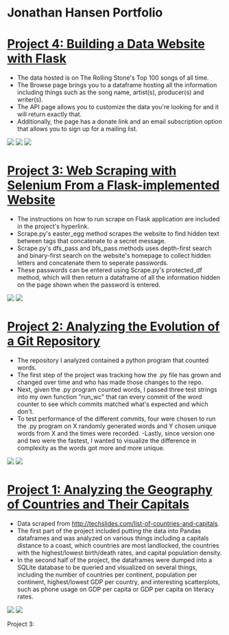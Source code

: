 # Jonathan Hansen Portfolio

# [Project 4: Building a Data Website with Flask](https://github.com/Jonnyboyy808/Flask_data_website)
- The data hosted is on The Rolling Stone's Top 100 songs of all time. 
- The Browse page brings you to a dataframe hosting all the information including things such as the song name, artist(s), producer(s) and writer(s). 
- The API page allows you to customize the data you're looking for and it will return exactly that. 
- Additionally, the page has a donate link and an email subscription option that allows you to sign up for a mailing list. 

![](/images/Datasite_Homepage.png)
![](/images/Browse_DF.png)
![](/images/API.png)

# [Project 3: Web Scraping with Selenium From a Flask-implemented Website](https://github.com/Jonnyboyy808/hunting_for_treasure)
- The instructions on how to run scrape on Flask application are included in the project's hyperlink.
- Scrape.py's easter_egg method scrapes the website to find hidden text between <span> tags that concatenate to a secret message.
- Scrape.py's dfs_pass and bfs_pass methods uses depth-first search and binary-first search on the website's homepage to collect hidden letters and concatenate them to seperate passwords.
- These passwords can be entered using Scrape.py's protected_df method, which will then return a dataframe of all the information hidden on the page shown when the password is entered. 
  
![](/images/Homepage.png)
![](/images/Protected_df.png)
  
# [Project 2: Analyzing the Evolution of a Git Repository](https://github.com/Jonnyboyy808/.py_Program_Complexity)
- The repository I analyzed contained a python program that counted words. 
- The first step of the project was tracking how the .py file has grown and changed over time and who has made those changes to the repo. 
- Next, given the .py program counted words, I passed three test strings into my own function "run_wc" that ran every commit of the word counter to see which commits matched what's expected and which don't. 
- To test performance of the different commits, four were chosen to run the .py program on X randomly generated words and Y chosen unique words from X and the times were recorded. 
-Lastly, since version one and two were the fastest, I wanted to visualize the difference in complexity as the words got more and more unique. 

![](/images/Complexity_DF.png)
![](/images/Complexity.png)


# [Project 1: Analyzing the Geography of Countries and Their Capitals](https://github.com/Jonnyboyy808/Country_and_Capital_Geography-)
- Data scraped from http://techslides.com/list-of-countries-and-capitals.
- The first part of the project included putting the data into Pandas dataframes and was analyzed on various things including a capitals distance to a coast, which countries are most landlocked, the countries with the highest/lowest birth/death rates, and capital population density. 
- In the second half of the project, the dataframes were dumped into a SQLite database to be queried and visualized on several things, including the number of countries per continent, population per continent, highest/lowest GDP per country, and interesting scatterplots, such as phone usage on GDP per capita or GDP per capita on literacy rates. 

![](/images/Death:Birth%20rate%20DF.png)
![](/images/Death-birth-rates.png)

Project 3: 
